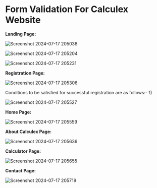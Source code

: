 # Form Validation For Calculex Website


**Landing Page:**


![Screenshot 2024-07-17 205038](https://github.com/user-attachments/assets/60aa31bc-0b42-4a5d-84b9-106b04b75495)



![Screenshot 2024-07-17 205204](https://github.com/user-attachments/assets/f23f51ae-961c-44f4-bcc0-77577df3c64e)



![Screenshot 2024-07-17 205231](https://github.com/user-attachments/assets/58852041-efaf-4fba-97e9-d7bc8d3bb0ac)


**Registration Page:**

![Screenshot 2024-07-17 205306](https://github.com/user-attachments/assets/51ad560c-989e-4b0e-9f0e-a5dde3d6e7ea)

Conditions to be satisfied for successful registration are as follows:-
1) 

![Screenshot 2024-07-17 205527](https://github.com/user-attachments/assets/ac23f506-5816-43b0-8ccb-38126176ac12)


**Home Page:**


![Screenshot 2024-07-17 205559](https://github.com/user-attachments/assets/5eb7c5f7-9d06-4514-891a-098b607e912e)


**About Calculex Page:**


![Screenshot 2024-07-17 205636](https://github.com/user-attachments/assets/39cb730f-d49d-48ef-9721-873b1e57ab83)


**Calculator Page:**

![Screenshot 2024-07-17 205655](https://github.com/user-attachments/assets/107b985f-4fc3-4a5e-b55c-3e79fc7df8b8)



**Contact Page:**

![Screenshot 2024-07-17 205719](https://github.com/user-attachments/assets/00b1f229-a94b-444a-8426-cb399648171e)



